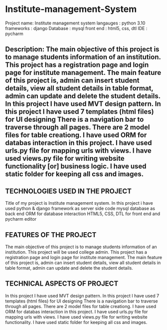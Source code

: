 # Institute-management-System

Project name: Institute management system
langauges : python 3.10
frameworks : django
Database : mysql
front end : html5, css, dtl
IDE : pycharm

Description: The main objective of this project is to manage students information of an institution. 
This project has a registration page and login page for institute management.
The main feature of this project is, admin can insert student details, view all student details in table format, admin can update and delete the student details.
In this project I have used MVT design pattern.
In this project I have used 7 templates (html files) for UI designing
There is a navigation bar to traverse through all pages.
There are 2 model files for table creationg.
I have used ORM for databas interaction in this project.
I have used urls.py file for mapping urls with views.
I have used views.py file for writing website functionality [or] business logic.
I have used static folder for keeping all css and images.
---------------------------------------------------------------------------

TECHNOLOGIES USED IN THE PROJECT
--------------------------------
Title of my project is Institute management system.
In this project i have used python & django framework as server side code
mysql database as back end
ORM for database interaction
HTML5, CSS, DTL for front end
and pycharm editor

FEATURES OF THE PROJECT
------------------------
The main objective of this project is to manage students information of an institution. This project will be used college admin.
This project has a registration page and login page for institute management.
The main feature of this project is, admin can insert student details, view all student details in table format, admin can update and delete the student details.

TECHNICAL ASPECTS OF PROJECT
------------------------------
In this project I have used MVT design pattern.
In this project I have used 7 templates (html files) for UI designing
There is a navigation bar to traverse through all pages.
There are 2 model files for table creationg.
I have used ORM for databas interaction in this project.
I have used urls.py file for mapping urls with views.
I have used views.py file for writing website functionality.
I have used static folder for keeping all css and images.
